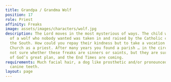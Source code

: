 ```yaml
---
title: Grandpa / Grandma Wolf
position: 17
role: Priest
affinity: Freaks
image: assets/images/characters/wolf.jpg
description: The Lord moves in the most mysterious of ways. The child with the face
  of a wolf who nobody wanted was taken in and raised by the Catholic church far to
  the South. How could you repay their kindness but to take a vocation and enter the
  Church as a priest. After many years you found a parish … in the circus. You are
  not sure whether these freaks are sinners or saints, but they are surely a part
  of God’s great plan, and the End Times are coming.
requirements: Much facial hair, a dog like prosthetic and/or pronounced, wolf-like
  canine teeth.
layout: page
---
```


